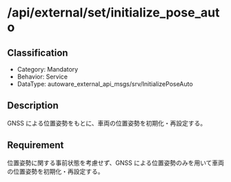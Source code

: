 # /api/external/set/initialize_pose_auto

## Classification

- Category: Mandatory
- Behavior: Service
- DataType: autoware_external_api_msgs/srv/InitializePoseAuto

## Description

GNSS による位置姿勢をもとに、車両の位置姿勢を初期化・再設定する。

## Requirement

位置姿勢に関する事前状態を考慮せず、GNSS による位置姿勢のみを用いて車両の位置姿勢を初期化・再設定する。
